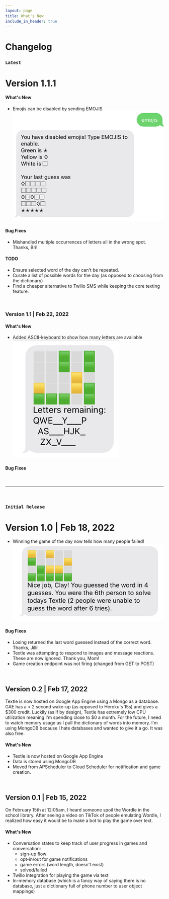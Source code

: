 ```yaml
---
layout: page
title: What's New
include_in_header: true
---
```


# Changelog

### `Latest`
# **Version 1.1.1**

#### What's New
- Emojis can be disabled by sending EMOJIS
  ![no-emojis](/assets/changelog/no-emojis.PNG)

#### Bug Fixes
- Mishandled multiple occurrences of letters all in the wrong spot.  Thanks, Bri!

#### TODO
- Ensure selected word of the day can't be repeated.
- Curate a list of possible words for the day (as opposed to choosing from the dictionary)
- Find a cheaper alternative to Twilio SMS while keeping the core texting feature.

<br>

### **Version 1.1  | Feb 22, 2022**

#### What's New
- Added ASCII-keyboard to show how many letters are available
![ASCII-keyboard](/assets/changelog/keyboard.jpg)

#### Bug Fixes

<br>

________
<br>

### `Initial Release`
# **Version 1.0  | Feb 18, 2022**
- Winning the game of the day now tells how many people failed!
![loses](/assets/changelog/lost.jpg)

#### Bug Fixes
- Losing returned the last word guessed instead of the correct word.  Thanks, Jilli!
- Textle was attempting to respond to images and message reactions.  These are now ignored.  Thank you, Mom!
- Game creation endpoint was not firing (changed from GET to POST)

<br>

## **Version 0.2  | Feb 17, 2022**
Textle is now hosted on Google App Engine using a Mongo as a database.  GAE has a < 2 second wake-up (as opposed to Heroku's 15s) and gives a $300 credit.  Luckily (as if by design), Textle has extremely low CPU utilization meaning I'm spending close to $0 a month.  For the future, I need to watch memory usage as I pull the dictionary of words into memory.  I'm using MongoDB because I hate databases and wanted to give it a go.  It was also free.

#### What's New
- Textle is now hosted on Google App Engine
- Data is stored using MongoDB
- Moved from APScheduler to Cloud Scheduler for notification and game creation.

<br>

## Version 0.1  | Feb 15, 2022
On February 15th at 12:05am, I heard someone spoil the Wordle in the school library.  After seeing a video on TikTok of people emulating Wordle, I realized how easy it would be to make a bot to play the game over text.

#### What's New
- Conversation states to keep track of user progress in games and conversation:
  - sign-up flow
  - opt-in/out for game notifications
  - game errors (word length, doesn't exist)
  - solved/failed
- Twilio integration for playing the game via text
- In-memory database (which is a fancy way of saying there is no database, just a dictionary full of phone number to user object mappings)

<br>